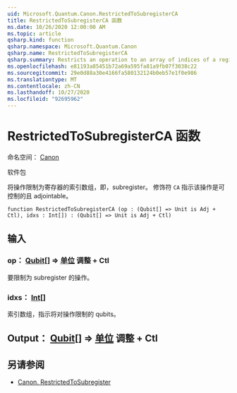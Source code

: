 ```yaml
---
uid: Microsoft.Quantum.Canon.RestrictedToSubregisterCA
title: RestrictedToSubregisterCA 函数
ms.date: 10/26/2020 12:00:00 AM
ms.topic: article
qsharp.kind: function
qsharp.namespace: Microsoft.Quantum.Canon
qsharp.name: RestrictedToSubregisterCA
qsharp.summary: Restricts an operation to an array of indices of a register, i.e., a subregister. The modifier `CA` indicates that the operation is controllable and adjointable.
ms.openlocfilehash: e81193a85451b72a69a595fa81a9fb07f3038c22
ms.sourcegitcommit: 29e0d88a30e4166fa580132124b0eb57e1f0e986
ms.translationtype: MT
ms.contentlocale: zh-CN
ms.lasthandoff: 10/27/2020
ms.locfileid: "92695962"
---
```

# <a name="restrictedtosubregisterca-function"></a>RestrictedToSubregisterCA 函数

命名空间： [Canon](xref:Microsoft.Quantum.Canon)

软件包 [](https://nuget.org/packages/)


将操作限制为寄存器的索引数组，即，subregister。
修饰符 `CA` 指示该操作是可控制的且 adjointable。

```qsharp
function RestrictedToSubregisterCA (op : (Qubit[] => Unit is Adj + Ctl), idxs : Int[]) : (Qubit[] => Unit is Adj + Ctl)
```


## <a name="input"></a>输入

### <a name="op--qubit--unit-adj--ctl"></a>op： [Qubit](xref:microsoft.quantum.lang-ref.qubit)[] => [单位](xref:microsoft.quantum.lang-ref.unit) 调整 + Ctl

要限制为 subregister 的操作。


### <a name="idxs--int"></a>idxs： [Int](xref:microsoft.quantum.lang-ref.int)[]

索引数组，指示将对操作限制的 qubits。



## <a name="output--qubit--unit-adj--ctl"></a>Output： [Qubit](xref:microsoft.quantum.lang-ref.qubit)[] => [单位](xref:microsoft.quantum.lang-ref.unit) 调整 + Ctl



## <a name="see-also"></a>另请参阅

- [Canon. RestrictedToSubregister](xref:Microsoft.Quantum.Canon.RestrictedToSubregister)
